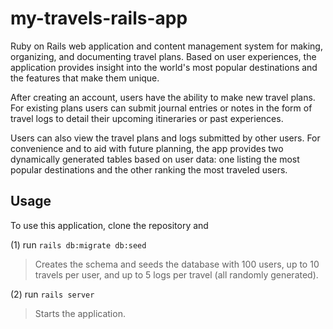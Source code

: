 # my-travels-rails-app

Ruby on Rails web application and content management system for making, organizing,
and documenting travel plans. Based on user experiences, the application provides
insight into the world's most popular destinations and the features that make them unique.

After creating an account, users have the ability to make new travel plans. For existing
plans users can submit journal entries or notes in the form of travel logs to detail their
upcoming itineraries or past experiences.

Users can also view the travel plans and logs submitted by other users. For convenience
and to aid with future planning, the app provides two dynamically generated tables based
on user data: one listing the most popular destinations and the other ranking the most
traveled users.

## Usage

To use this application, clone the repository and

(1) run `rails db:migrate db:seed`
> Creates the schema and seeds the database with 100 users, up to 10 travels per
user, and up to 5 logs per travel (all randomly generated).

(2) run `rails server`
> Starts the application.
